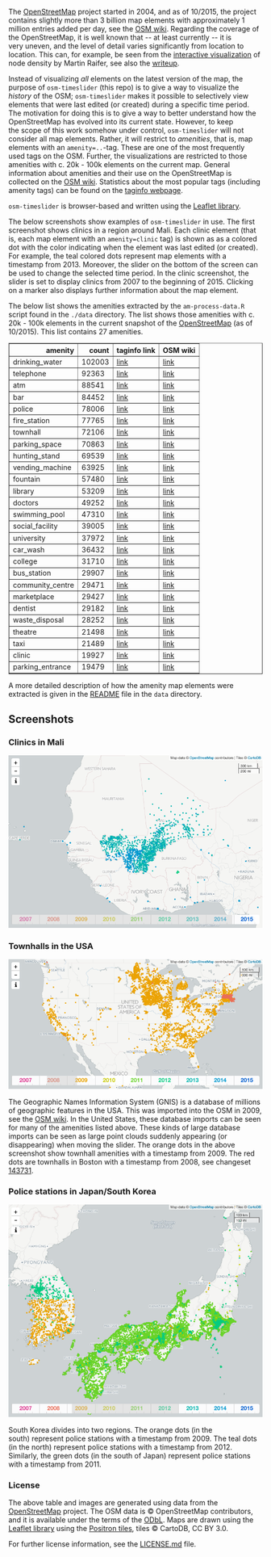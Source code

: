 
The [OpenStreetMap](http://www.openstreetmap.org/) project started in 2004, and as of 10/2015, the project contains slightly more than 3 billion map elements with approximately 1 million entries added per day, see the [OSM wiki](http://wiki.openstreetmap.org/wiki/Stats). Regarding the coverage of the OpenStreetMap, it is well known that -- at least currently -- it is very uneven, and the level of detail varies significantly from location to location. This can, for example, be seen from the [interactive visualization](http://tyrasd.github.io/osm-node-density/#2/16.5/389.2) of node density by Martin Raifer, see also the [writeup](http://www.openstreetmap.org/user/tyr_asd/diary/22363). 

Instead of visualizing *all* elements on the latest version of the map, the purpose of `osm-timeslider` (this repo) is to give a way to visualize the *history* of the OSM; `osm-timeslider` makes it possible to selectively view elements that were last edited (or created) during a specific time period. The motivation for doing this is to give a way to better understand how the OpenStreetMap has evolved into its current state. However, to keep the scope of this work somehow under control, `osm-timeslider` will not consider all map elements. Rather, it will restrict to *amenities*, that is, map elements with an `amenity=..`-tag. These are one of the most frequently used tags on the OSM. Further, the visualizations are restricted to those amenities with c. 20k - 100k elements on the current map. General information about amenities and their use on the OpenStreetMap is collected on the [OSM wiki](http://wiki.openstreetmap.org/wiki/Key:amenity). Statistics about the most popular tags (including amenity tags) can be found on the [taginfo webpage](https://taginfo.openstreetmap.org/keys/amenity#values). 

`osm-timeslider` is browser-based and written using the [Leaflet library](http://leafletjs.com/). 

The below screenshots show examples of `osm-timeslider` in use. The first screenshot shows clinics in a region around Mali. Each clinic element (that is, each map element with an `amenity=clinic` tag) is shown as as a colored dot with the color indicating when the element was last edited (or created). For example, the teal colored dots represent map elements with a timestamp from 2013. Moreover, the slider on the bottom of the screen can be used to change the selected time period. In the clinic screenshot, the slider is set to display clinics from 2007 to the beginning of 2015. Clicking on a marker also displays further information about the map element.

The below list shows the amenities extracted by the `am-process-data.R` script found in the `./data` directory. The list shows those amenities with c. 20k - 100k elements in the current snapshot of the [OpenStreetMap](https://openstreetmap.org) (as of 10/2015). This list contains 27 amenities. 




<table border="1" class="dataframe">
  <thead>
    <tr style="text-align: right;">
      <th>amenity</th>
      <th>count</th>
      <th>taginfo link</th>
      <th>OSM wiki</th>
    </tr>
  </thead>
  <tbody>
    <tr>
      <td>drinking_water</td>
      <td>102003</td>
      <td><a href="https://taginfo.openstreetmap.org/tags/amenity=drinking_water">link</a></td>
      <td><a href="https://wiki.openstreetmap.org/wiki/Tag:amenity%3Ddrinking_water">link</a></td>
    </tr>
    <tr>
      <td>telephone</td>
      <td>92363</td>
      <td><a href="https://taginfo.openstreetmap.org/tags/amenity=telephone">link</a></td>
      <td><a href="https://wiki.openstreetmap.org/wiki/Tag:amenity%3Dtelephone">link</a></td>
    </tr>
    <tr>
      <td>atm</td>
      <td>88541</td>
      <td><a href="https://taginfo.openstreetmap.org/tags/amenity=atm">link</a></td>
      <td><a href="https://wiki.openstreetmap.org/wiki/Tag:amenity%3Datm">link</a></td>
    </tr>
    <tr>
      <td>bar</td>
      <td>84452</td>
      <td><a href="https://taginfo.openstreetmap.org/tags/amenity=bar">link</a></td>
      <td><a href="https://wiki.openstreetmap.org/wiki/Tag:amenity%3Dbar">link</a></td>
    </tr>
    <tr>
      <td>police</td>
      <td>78006</td>
      <td><a href="https://taginfo.openstreetmap.org/tags/amenity=police">link</a></td>
      <td><a href="https://wiki.openstreetmap.org/wiki/Tag:amenity%3Dpolice">link</a></td>
    </tr>
    <tr>
      <td>fire_station</td>
      <td>77765</td>
      <td><a href="https://taginfo.openstreetmap.org/tags/amenity=fire_station">link</a></td>
      <td><a href="https://wiki.openstreetmap.org/wiki/Tag:amenity%3Dfire_station">link</a></td>
    </tr>
    <tr>
      <td>townhall</td>
      <td>72106</td>
      <td><a href="https://taginfo.openstreetmap.org/tags/amenity=townhall">link</a></td>
      <td><a href="https://wiki.openstreetmap.org/wiki/Tag:amenity%3Dtownhall">link</a></td>
    </tr>
    <tr>
      <td>parking_space</td>
      <td>70863</td>
      <td><a href="https://taginfo.openstreetmap.org/tags/amenity=parking_space">link</a></td>
      <td><a href="https://wiki.openstreetmap.org/wiki/Tag:amenity%3Dparking_space">link</a></td>
    </tr>
    <tr>
      <td>hunting_stand</td>
      <td>69539</td>
      <td><a href="https://taginfo.openstreetmap.org/tags/amenity=hunting_stand">link</a></td>
      <td><a href="https://wiki.openstreetmap.org/wiki/Tag:amenity%3Dhunting_stand">link</a></td>
    </tr>
    <tr>
      <td>vending_machine</td>
      <td>63925</td>
      <td><a href="https://taginfo.openstreetmap.org/tags/amenity=vending_machine">link</a></td>
      <td><a href="https://wiki.openstreetmap.org/wiki/Tag:amenity%3Dvending_machine">link</a></td>
    </tr>
    <tr>
      <td>fountain</td>
      <td>57480</td>
      <td><a href="https://taginfo.openstreetmap.org/tags/amenity=fountain">link</a></td>
      <td><a href="https://wiki.openstreetmap.org/wiki/Tag:amenity%3Dfountain">link</a></td>
    </tr>
    <tr>
      <td>library</td>
      <td>53209</td>
      <td><a href="https://taginfo.openstreetmap.org/tags/amenity=library">link</a></td>
      <td><a href="https://wiki.openstreetmap.org/wiki/Tag:amenity%3Dlibrary">link</a></td>
    </tr>
    <tr>
      <td>doctors</td>
      <td>49252</td>
      <td><a href="https://taginfo.openstreetmap.org/tags/amenity=doctors">link</a></td>
      <td><a href="https://wiki.openstreetmap.org/wiki/Tag:amenity%3Ddoctors">link</a></td>
    </tr>
    <tr>
      <td>swimming_pool</td>
      <td>47310</td>
      <td><a href="https://taginfo.openstreetmap.org/tags/amenity=swimming_pool">link</a></td>
      <td><a href="https://wiki.openstreetmap.org/wiki/Tag:amenity%3Dswimming_pool">link</a></td>
    </tr>
    <tr>
      <td>social_facility</td>
      <td>39005</td>
      <td><a href="https://taginfo.openstreetmap.org/tags/amenity=social_facility">link</a></td>
      <td><a href="https://wiki.openstreetmap.org/wiki/Tag:amenity%3Dsocial_facility">link</a></td>
    </tr>
    <tr>
      <td>university</td>
      <td>37972</td>
      <td><a href="https://taginfo.openstreetmap.org/tags/amenity=university">link</a></td>
      <td><a href="https://wiki.openstreetmap.org/wiki/Tag:amenity%3Duniversity">link</a></td>
    </tr>
    <tr>
      <td>car_wash</td>
      <td>36432</td>
      <td><a href="https://taginfo.openstreetmap.org/tags/amenity=car_wash">link</a></td>
      <td><a href="https://wiki.openstreetmap.org/wiki/Tag:amenity%3Dcar_wash">link</a></td>
    </tr>
    <tr>
      <td>college</td>
      <td>31710</td>
      <td><a href="https://taginfo.openstreetmap.org/tags/amenity=college">link</a></td>
      <td><a href="https://wiki.openstreetmap.org/wiki/Tag:amenity%3Dcollege">link</a></td>
    </tr>
    <tr>
      <td>bus_station</td>
      <td>29907</td>
      <td><a href="https://taginfo.openstreetmap.org/tags/amenity=bus_station">link</a></td>
      <td><a href="https://wiki.openstreetmap.org/wiki/Tag:amenity%3Dbus_station">link</a></td>
    </tr>
    <tr>
      <td>community_centre</td>
      <td>29471</td>
      <td><a href="https://taginfo.openstreetmap.org/tags/amenity=community_centre">link</a></td>
      <td><a href="https://wiki.openstreetmap.org/wiki/Tag:amenity%3Dcommunity_centre">link</a></td>
    </tr>
    <tr>
      <td>marketplace</td>
      <td>29427</td>
      <td><a href="https://taginfo.openstreetmap.org/tags/amenity=marketplace">link</a></td>
      <td><a href="https://wiki.openstreetmap.org/wiki/Tag:amenity%3Dmarketplace">link</a></td>
    </tr>
    <tr>
      <td>dentist</td>
      <td>29182</td>
      <td><a href="https://taginfo.openstreetmap.org/tags/amenity=dentist">link</a></td>
      <td><a href="https://wiki.openstreetmap.org/wiki/Tag:amenity%3Ddentist">link</a></td>
    </tr>
    <tr>
      <td>waste_disposal</td>
      <td>28252</td>
      <td><a href="https://taginfo.openstreetmap.org/tags/amenity=waste_disposal">link</a></td>
      <td><a href="https://wiki.openstreetmap.org/wiki/Tag:amenity%3Dwaste_disposal">link</a></td>
    </tr>
    <tr>
      <td>theatre</td>
      <td>21498</td>
      <td><a href="https://taginfo.openstreetmap.org/tags/amenity=theatre">link</a></td>
      <td><a href="https://wiki.openstreetmap.org/wiki/Tag:amenity%3Dtheatre">link</a></td>
    </tr>
    <tr>
      <td>taxi</td>
      <td>21489</td>
      <td><a href="https://taginfo.openstreetmap.org/tags/amenity=taxi">link</a></td>
      <td><a href="https://wiki.openstreetmap.org/wiki/Tag:amenity%3Dtaxi">link</a></td>
    </tr>
    <tr>
      <td>clinic</td>
      <td>19927</td>
      <td><a href="https://taginfo.openstreetmap.org/tags/amenity=clinic">link</a></td>
      <td><a href="https://wiki.openstreetmap.org/wiki/Tag:amenity%3Dclinic">link</a></td>
    </tr>
    <tr>
      <td>parking_entrance</td>
      <td>19479</td>
      <td><a href="https://taginfo.openstreetmap.org/tags/amenity=parking_entrance">link</a></td>
      <td><a href="https://wiki.openstreetmap.org/wiki/Tag:amenity%3Dparking_entrance">link</a></td>
    </tr>
  </tbody>
</table>



A more detailed description of how the amenity map elements were extracted is given in the [README](./data/README.md) file in the `data` directory.

## Screenshots

### Clinics in Mali

![](./images/clinic.png)

### Townhalls in the USA

![](./images/townhall.png)

The Geographic Names Information System (GNIS) is a database of millions of geographic features in the USA. This was imported into the OSM in 2009, see the [OSM wiki](http://wiki.openstreetmap.org/wiki/USGS_GNIS). In the United States, these database imports can be seen for many of the amenities listed above. These kinds of large database imports can be seen as large point clouds suddenly appearing (or disappearing) when moving the slider. The orange dots in the above screenshot show townhall amenities with a timestamp from 2009. The red dots are townhalls in Boston with a timestamp from 2008, see changeset [143731](http://www.openstreetmap.org/changeset/143731).

### Police stations in Japan/South Korea

![](./images/police.png)

South Korea divides into two regions. The orange dots (in the south) represent police stations with a timestamp from 2009. The teal dots (in the north) represent police stations with a timestamp from 2012. Similarly, the green dots (in the south of Japan) represent police stations with a timestamp from 2011. 

### License 

The above table and images are generated using data from the [OpenStreetMap](https:/openstreetmap.org) project. The OSM data is © OpenStreetMap contributors, and it is available under the terms of the [ODbL](https://www.openstreetmap.org/copyright). Maps are drawn using the [Leaflet library](http://leafletjs.com/) using the [Positron tiles](https://cartodb.com/basemaps), tiles © CartoDB, CC BY 3.0. 

For further license information, see the [LICENSE.md](LICENSE.md) file.
